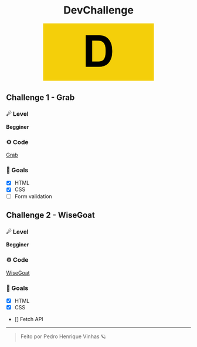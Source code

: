 <div align="center">
 <h1> DevChallenge </h1>
 <img width="60%" src="./github/banner.png"/>
</div>

## Challenge 1 - Grab

### ☄ Level

**Begginer**

### ⚙ Code
[Grab](https://github.com/Pedrovinhas/devchallenge-front/tree/master/grab)

### 🎉 Goals 

- [X] HTML
- [X] CSS
- [ ]  Form validation

## Challenge 2 - WiseGoat

### ☄ Level

**Begginer**

### ⚙ Code
[WiseGoat](https://github.com/Pedrovinhas/devchallenge-front/tree/master/wise-goat)

### 🎉 Goals 

- [X] HTML
- [X] CSS
- [] Fetch API

---

> Feito por Pedro Henrique Vinhas 🪐
